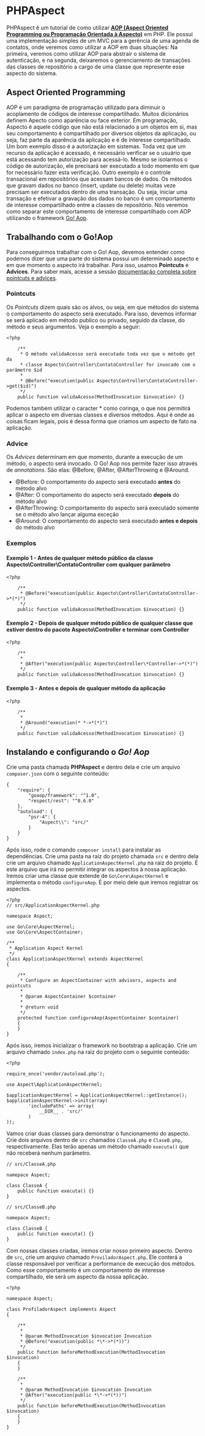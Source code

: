 # PHPAspect

PHPAspect é um tutorial de como utilizar [**AOP (Aspect Oriented Programming ou Programação Orientada à Aspecto)**](https://pt.wikipedia.org/wiki/Programa%C3%A7%C3%A3o_orientada_a_aspecto) em PHP. Ele possui uma implementação simples de um MVC para a gerência de uma agenda de contatos, onde veremos como utilizar a AOP em duas situações: Na primeira, veremos como utilizar AOP para abstrair o sistema de autenticação, e na segunda, deixaremos o gerenciamento de transações das classes de repositório a cargo de uma classe que represente esse aspecto do sistema.


## Aspect Oriented Programming

AOP é um paradigma de programação utilizado para diminuir o acoplamento de códigos de interesse compartilhado. Muitos dicionários definem Apecto como aparência ou face exterior. Em programação, Aspecto é aquele código que não está relacionado a um objetos em si, mas seu comportamento é compartilhado por diversos objetos da aplicação, ou seja, faz parte da aparência da aplicação e é de interesse compartilhado. Um bom exemplo disso é a autorização em sistemas. Toda vez que um recurso da aplicação é acessado, é necessário verificar se o usuário que está acessando tem autorização para acessá-lo. Mesmo se isolarmos o código de autorização, ele precisará ser executado a todo momento em que for necessário fazer esta verificação. Outro exemplo é o controle transacional em repositórios que acessam bancos de dados. Os métodos que gravam dados no banco (insert, update ou delete) muitas veze precisam ser executados dentro de uma transação. Ou seja, iniciar uma transação e efetivar a gravação dos dados no banco é um comportamento de interesse compartilhado entre a classes de repositório.
Nós veremos como separar este comportamento de interesse compartilhado com AOP utilizando o framework [Go! Aop](https://github.com/goaop/framework).


## Trabalhando com o Go!Aop

Para conseguirmos trabalhar com o Go! Aop, devemos entender como podemos dizer que uma parte do sistema possui um determinado aspecto e em que momento o aspecto irá trabalhar. Para isso, usamos **Pointcuts** e **Advices**. Para saber mais, acesse a sessão [documentação completa sobre pointcuts e advices](http://go.aopphp.com/docs/pointcuts-and-advices/).


### Pointcuts

Os *Pointcuts* dizem quais são os alvos, ou seja, em que métodos do sistema o comportamento do aspecto será executado. Para isso, devemos informar se será aplicado em método publico ou privado, seguido da classe, do método e seus argumentos. Veja o exemplo a seguir:

```
<?php

	/**
	 * O método validaAcesso será executado toda vez que o método get da 
	 * classe Aspecto\Controller\ContatoController for invocado com o parâmetro $id
	 *
	 * @Before("execution(public Aspecto\Controller\ContatoController->get($id)")
	 */
	public function validaAcesso(MethodInvocation $invocation) {}
```

Podemos também utilizar o caracter * como coringa, o que nos permitirá aplicar o aspecto em diversas classes e diversos métodos. Aqui é onde as coisas ficam legais, pois é dessa forma que criamos um aspecto de fato na aplicação. 


### Advice

Os *Advices* determinam em que momento, durante a execução de um método, o aspecto será invocado. O Go! Aop nos permite fazer isso através de *annotations*. São elas: @Before, @After, @AfterThrowing e @Around. 

* @Before: O comportamento do aspecto será executado **antes** do método alvo
* @After: O comportamento do aspecto será executado **depois** do método alvo
* @AfterThrowing: O comportamento do aspecto será executado somente se o método alvo lançar alguma exceção
* @Around: O comportamento do aspecto será executado **antes e depois** do método alvo


### Exemplos

#### Exemplo 1 - Antes de qualquer método público da classe Aspecto\Controller\ContatoController com qualquer parâmetro

```
<?php

	/**
	 * @Before("execution(public Aspecto\Controller\ContatoController->*(*)")
	 */
	public function validaAcesso(MethodInvocation $invocation) {}
```

#### Exemplo 2 - Depois de qualquer método público de qualquer classe que estiver dentro do pacote Aspecto\Controller e terminar com Controller

```
<?php

	/**
	 * 
	 * @After("execution(public Aspecto\Controller\*Controller->*(*)")
	 */
	public function validaAcesso(MethodInvocation $invocation) {}
```

#### Exemplo 3 - Antes e depois de qualquer método da aplicação

```
<?php

	/**
	 * 
	 * @Around("execution(* *->*(*)")
	 */
	public function validaAcesso(MethodInvocation $invocation) {}
```


## Instalando e configurando o *Go! Aop*

Crie uma pasta chamada **PHPAspect** e dentro dela e crie um arquivo `composer.json` com o seguinte conteúdo:

```
{
    "require": {
        "goaop/framework": "^1.0",
        "respect/rest": "^0.6.0"
    },
    "autoload": {
    	"psr-4": {
    		"Aspect\\": "src/"
    	}
    }
}
```

Após isso, rode o comando `composer install` para instalar as dependências. Crie uma pasta na raiz do projeto chamada `src` e dentro dela crie um arquivo chamado `ApplicationAspectKernel.php` na raiz do projeto. É este arquivo que irá no permitir integrar os aspectos à nossa aplicação. Iremos criar uma classe que extende de `Go\Core\AspectKernel` e implementa o método `configureAop`. É por meio dele que iremos registrar os aspectos. 

```
<?php
// src/ApplicationAspectKernel.php

namespace Aspect;

use Go\Core\AspectKernel;
use Go\Core\AspectContainer;

/**
 * Application Aspect Kernel
 */
class ApplicationAspectKernel extends AspectKernel
{

    /**
     * Configure an AspectContainer with advisors, aspects and pointcuts
     *
     * @param AspectContainer $container
     *
     * @return void
     */
    protected function configureAop(AspectContainer $container)
    {
    }
}
```

Após isso, iremos inicializar o framework no bootstrap a aplicação. Crie um arquivo chamado `index.php` na raiz do projeto com o seguinte conteúdo: 

```
<?php

require_once('vendor/autoload.php');

use Aspect\ApplicationAspectKernel;

$applicationAspectKernel = ApplicationAspectKernel::getInstance();
$applicationAspectKernel->init(array(
        'includePaths' => array(
            __DIR__ . 'src/'
        )
));
```

Vamos criar duas classes para demonstrar o funcionamento do aspecto. Crie dois arquivos dentro de `src` chamados `ClasseA.php` e `ClaseB.php`, respectivamente. Elas terão apenas um método chamado `executa()` que não receberá nenhum parâmetro.

```
// src/ClasseA.php

namepace Aspect;

class ClasseA {
	public function executa() {}
}

```

```
// src/ClasseB.php

namepace Aspect;

class ClasseB {
	public function executa() {}
}

```

Com nossas classes criadas, iremos criar nosso primeiro aspecto. Dentro de `src`, crie um arquivo chamado `ProviladorAspect.php`. Ele conterá a classe responsável por verificar a performance de execução dos métodos. Como esse comportamento é um comportamento de interesse compartilhado, ele será um aspecto da nossa aplicação.

```
<?php

namespace Aspect;

class ProfiladorAspect implements Aspect
{

	/**
	 *
	 * @param MethodInvocation $invocation Invocation
	 * @Before("execution(public *\*->*(*))")
	 */
	public function beforeMethodExecution(MethodInvocation $invocation)
	{
	}

	/**
	 *
	 * @param MethodInvocation $invocation Invocation
	 * @After("execution(public *\*->*(*))")
	 */
	public function beforeMethodExecution(MethodInvocation $invocation)
	{
	}
}


